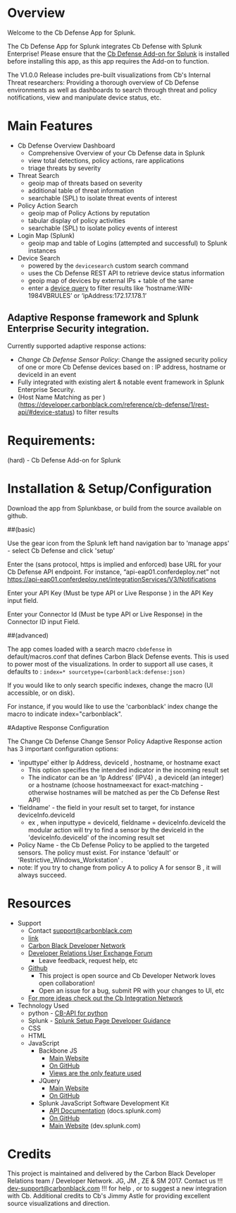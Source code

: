 # Overview
Welcome to the Cb Defense App for Splunk.

The Cb Defense App for Splunk integrates Cb Defense with Splunk Enterprise! Please ensure that the [Cb Defense Add-on for Splunk](https://splunkbase.splunk.com/app/3545/) is installed before installing this app, as this app requires the Add-on to function. 

The V1.0.0 Release includes pre-built visualizations from Cb's Internal Threat researchers:
Providing a thorough overview of Cb Defense environments as well as dashboards to  search through threat and policy notifications, view and manipulate device status, etc.

# Main Features

- Cb Defense Overview Dashboard
  - Comprehensive Overview of your Cb Defense data in Splunk
  - view total detections, policy actions, rare applications
  - triage threats by severity
- Threat Search
  - geoip map of threats based on severity
  - additional table of threat information
  - searchable (SPL) to isolate threat events of interest
- Policy Action Search
  - geoip map of Policy Actions by reputation
  - tabular display of policy activities
  - searchable (SPL) to isolate policy events of interest
- Login Map (Splunk)
  - geoip map and table of Logins (attempted and successful)  to Splunk instances
- Device Search
  - powered by the `devicesearch` custom search command
  - uses the Cb Defense REST API to retrieve device status information
  - geoip map of devices by external IPs + table of the same
  - enter a [device query](https://developer.carbonblack.com/reference/cb-defense/1/rest-api/#device-status) to filter results like ‘hostname:WIN-1984VBRULES’ or ‘ipAddress:172.17.178.1’
  
## Adaptive Response framework and Splunk Enterprise Security integration. 

Currently supported adaptive response actions:
- *Change Cb Defense Sensor Policy*: Change the assigned security policy of one or more Cb Defense devices based on :  IP address, hostname or deviceId in an event
- Fully integrated with existing alert & notable event framework in Splunk Enterprise Security. 
-  (Host Name Matching as per )(https://developer.carbonblack.com/reference/cb-defense/1/rest-api/#device-status) to filter results

# Requirements:

(hard) - Cb Defense Add-on for Splunk

# Installation & Setup/Configuration

Download the app from Splunkbase, or build from the source available on github.

##(basic)

Use the gear icon from the Splunk left hand navigation bar to 'manage apps' - select Cb Defense and click 'setup'

Enter the (sans protocol, https is implied and enforced) base URL  for your Cb Defense API endpoint. For instance, “api-eap01.conferdeploy.net” not https://api-eap01.conferdeploy.net/integrationServices/V3/Notifications

Enter your API Key (Must be type API or Live Response ) in the API Key input field.

Enter your Connector Id (Must be type API or Live Response) in the Connector ID input Field. 

##(advanced)

The app comes loaded with a search macro `cbdefense` in default/macros.conf that defines Carbon Black Defense events. This is used to power most of the visualizations. 
In order to support all use cases, it defaults to :
`index=* sourcetype=(carbonblack:defense:json)`

If you would like to only search specific indexes, change the macro (UI accessible, or on disk).

For instance, if you would like to use the 'carbonblack' index change the macro to indicate index="carbonblack".

#Adaptive Response Configuration

The Change Cb Defense Change Sensor Policy Adaptive Response action has 3 important configuration options:
- 'inputtype' either Ip Address, deviceId , hostname, or hostname exact
  - This option specifies the intended indicator in the incoming result set
  - The indicator can be an ‘Ip Address’ (IPV4) , a deviceId (an integer) or a hostname (choose hostnameexact for exact-matching - otherwise hostnames will be matched as per the Cb Defense Rest API)
- 'fieldname' - the field in your result set to target, for instance deviceInfo.deviceId
  - ex , when inputtype = deviceId, fieldname = deviceInfo.deviceId the modular action will try to find a sensor by the deviceId in the 'deviceInfo.deviceId' of the incoming result set
-  Policy Name - the Cb Defense Policy to be applied to the targeted sensors. The policy must exist.  For instance 'default' or 'Restrictive_Windows_Workstation' .  
 - note: If you try to change from policy A to policy A for sensor B , it will always succeed.

# Resources
- Support
  - Contact support@carbonblack.com
  - [link](https://www.carbonblack.com/resources/support/)
  - [Carbon Black Developer Network](https://developer.carbonblack.com)
  - [Developer Relations User Exchange Forum](https://community.carbonblack.com/community/resources/developer-relations)
      - Leave feedback, request help, etc
  - [Github](https://github.com/carbonblack/cb-defense-splunk-app)
      - This project is open source and Cb Developer Network loves open collaboration!
      - Open an issue for a bug, submit PR with your changes to UI, etc
  - [For more ideas check out the Cb Integration Network](https://community.carbonblack.com/community/ecosystem)
- Technology Used
  - python - [CB-API for python](https://cbapi.readthedocs.io/en/latest/)
  - Splunk - [Splunk Setup Page Developer Guidance](https://splunkbase.splunk.com/app/3728/)
  - CSS
  - HTML
  - JavaScript
      - Backbone JS
          - [Main Website](http://backbonejs.org/)
          - [On GitHub](https://github.com/jashkenas/backbone/)
          - [Views are the only feature used](http://backbonejs.org/#View)
      - JQuery
          - [Main Website](http://jquery.com/)
          - [On GitHub](https://github.com/jquery/jquery/)
      - Splunk JavaScript Software Development Kit
          - [API Documentation](http://docs.splunk.com/Documentation/JavaScriptSDK) (docs.splunk.com)
          - [On GitHub](https://github.com/splunk/splunk-sdk-javascript)
          - [Main Website](http://dev.splunk.com/javascript) (dev.splunk.com)
# Credits
This project is maintained and delivered by the Carbon Black Developer Relations team / Developer Network.
JG, JM , ZE & SM 2017.
Contact us !!! dev-support@carbonblack.com !!! for help , or to suggest a new integration with Cb.
Additional credits to Cb's Jimmy Astle for providing excellent source visualizations and direction.

